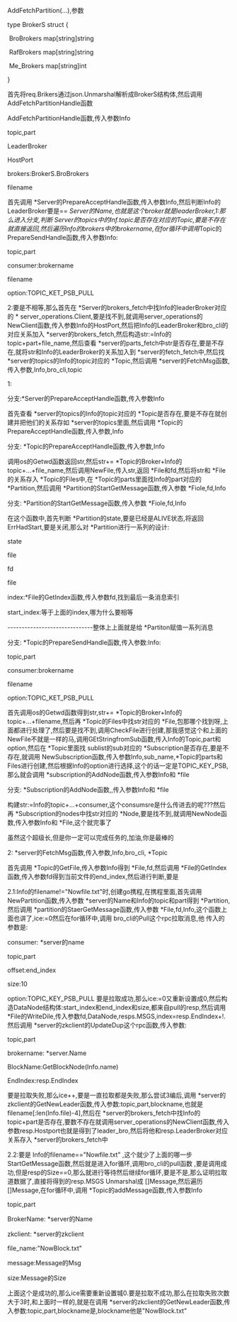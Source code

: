 AddFetchPartition(...),参数

type BrokerS struct {

​    BroBrokers map[string]string 

​    RafBrokers map[string]string 

​    Me_Brokers map[string]int    

}

首先将req.Brikers通过json.Unmarshal解析成BrokerS结构体,然后调用AddFetchPartitionHandle函数

AddFetchPartitionHandle函数,传入参数Info

topic,part

LeaderBroker

HostPort

brokers:BrokerS.BroBrokers

filename

首先调用 *Server的PrepareAcceptHandle函数,传入参数Info,然后判断Info的LeaderBroker要是== *Server的Name,也就是这个broker就是leaderBroker,1:那么进入分支,判断 *Server的topics中的Inf.topic是否存在对应的*Topic,要是不存在就直接返回,然后遍历Info的brokers中的brokername,在for循环中调用*Topic的PrepareSendHandle函数,传入参数Info:

topic,part

consumer:brokername

filename

option:TOPIC_KET_PSB_PULL

2:要是不相等,那么首先在 *Server的brokers_fetch中找Info的leaderBroker对应的 * server_operations.Client,要是找不到,就调用server_operations的NewClient函数,传入参数Info的HostPort,然后把Info的LeaderBroker和bro_cli的对应关系加入 *server的brokers_fetch,然后构造str:=Info的topic+part+file_name,然后查看 *server的parts_fetch中str是否存在,要是不存在,就将str和Info的LeaderBroker的关系加入到 *server的fetch_fetch中,然后找 *server的topics的Info的topic对应的 *Topic,然后调用 *server的FetchMsg函数,传入参数,Info,bro_cli,topic

1:

分支:*Server的PrepareAcceptHandle函数,传入参数Info

首先查看 *server的topics的Info的topic对应的 *Topic是否存在,要是不存在就创建并把他们的关系存如 *server的topics里面,然后调用 *Topic的PrepareAcceptHandle函数,传入参数,Info

分支: *Topic的PrepareAcceptHandle函数,传入参数,Info

调用os的Getwd函数返回str,然后str+= *Topic的Broker+Info的topic+...+file_name,然后调用NewFile,传入str,返回 *File和fd,然后将str和 *File的关系存入 *Topic的Files中,在 *Topic的parts里面找Info的part对应的 *Partition,然后调用 *Partition的StartGetMessage函数,传入参数 *Fiole,fd,Info

分支: *Partition的StartGetMessage函数,传入参数 *Fiole,fd,Info

在这个函数中,首先判断 *Partition的state,要是已经是ALIVE状态,将返回ErrHadStart,要是关闭,那么对 *Partition进行一系列的设计:

state

file

fd

file

index:*File的GetIndex函数,传入参数fd,找到最后一条消息索引

start_index:等于上面的index,哪为什么要相等

------------------------------整体上上面就是给 *Partiton赋值一系列消息

分支: *Topic的PrepareSendHandle函数,传入参数:Info:

topic,part

consumer:brokername

filename

option:TOPIC_KET_PSB_PULL

首先调用os的Getwd函数得到str,str+= *Topic的Broker+Info的topic+...+filename,然后再 *Topic的Files中找str对应的 *File,包那哪个找到呀,上面都进行处理了,然后要是找不到,调用CheckFile进行创建,那我感觉这个和上面的NewFile不就是一样的马,调用GEtStringfromSub函数,传入Info的Topic,part和option,然后在 *Topic里面找 sublist的sub对应的 *Subscription是否存在,要是不存在,就调用 NewSubscription函数,传入参数Info,sub_name,*Topic的parts和Files进行创建,然后根据Info的option进行选择,这个的话一定是TOPIC_KEY_PSB,那么就会调用 *subscription的AddNode函数,传入参数Info和 *file

分支: *Subscription的AddNode函数,,传入参数Info和 *file

构建str:=Info的topic+...+consumer,这个consumsre是什么传进去的呢???然后再 *Subscription的nodes中找str对应的 *Node,要是找不到,就调用NewNode函数,传入参数Info和 *File,这个就完事了

虽然这个超级长,但是你一定可以完成任务的,加油,你是最棒的

2: *server的FetchMsg函数,传入参数,Info,bro_cli, *Topic

首先调用 *Topic的GetFile,传入参数Info得到 *File,fd,然后调用 *File的GetIndex函数,传入参数fd得到当前文件的end_index,然后进行判断,要是

2.1:Info的filename!="Nowfile.txt"时,创建go携程,在携程里面,首先调用NewPartition函数,传入参数 *server的Name和Info的topic和part得到 *Partition,然后调用 *partition的StaerGetMessage函数,传入参数 *File,fd,Info,这个函数上面也讲了,ice:=0然后在for循环中,调用 bro_cli的Pull这个rpc拉取消息,他 传入的参数是:

consumer: *server的name

topic,part

offset:end_index

size:10

option:TOPIC_KEY_PSB_PULL
要是拉取成功,那么ice:=0又重新设置成0,然后构造DataNode结构体:start_index和end_index和size,都来自pull的resp,然后调用 *File的WriteDile,传入参数fd,DataNode,resps.MSGS,index=resp.EndIndex+!.然后调用 *server的zkclient的UpdateDup这个rpc函数,传入参数:

topic,part

brokername: *server.Name

BlockName:GetBlockNode(Info.name)

EndIndex:resp.EndIndex

要是拉取失败,那么ice++,要是一直拉取都是失败,那么尝试3编后,调用 *server的zkclient的GetNewLeader函数,传入参数:topic,part,blockname,也就是filename[:len(Info.file)-4],然后在 *server的brokers_fetch中找Info的topic+part是否存在,要数不存在就调用server_operations的NewClient函数,传入参数resp.Hostport也就是得到了leader_bro,然后将他和resp.LeaderBroker对应关系存入 *server的brokers_fetch中

2.2:要是 Info的filename=="Nowfile.txt"  ,这个就少了上面的哪一步StartGetMessage函数,然后就是进入for循环,调用bro_cli的pull函数 ,要是调用成功,但是resp的Size==0,那么就进行等待然后继续for循环,要是不是,那么证明拉取道数据了,直接将得到的resp.MSGS Unmarshal成 []Message,然后遍历[]Message,在for循环中,调用 *Topic的addMessage函数,传入参数Info

topic,part

BrokerName: *server的Name

zkclient: *server的zkclient

file_name:"NowBlock.txt"

message:Message的Msg

size:Message的Size

上面这个是成功的,那么ice需要重新设置城0.要是拉取不成功,那么在拉取失败次数大于3时,和上面时一样的,就是在调用 *server的zkclient的GetNewLeader函数,传入参数:topic,part,blockname是,blockname他是"NowBlock.txt"                                                                     